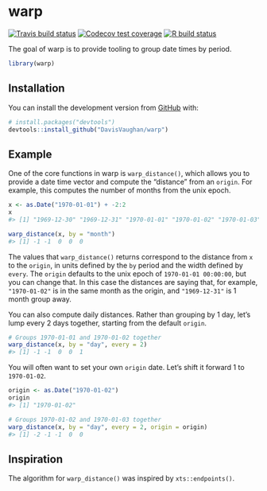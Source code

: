 
<!-- README.md is generated from README.Rmd. Please edit that file -->

# warp

<!-- badges: start -->

[![Travis build
status](https://travis-ci.org/DavisVaughan/warp.svg?branch=master)](https://travis-ci.org/DavisVaughan/warp)
[![Codecov test
coverage](https://codecov.io/gh/DavisVaughan/warp/branch/master/graph/badge.svg)](https://codecov.io/gh/DavisVaughan/warp?branch=master)
[![R build
status](https://github.com/DavisVaughan/warp/workflows/R-CMD-check/badge.svg)](https://github.com/DavisVaughan/warp)
<!-- badges: end -->

The goal of warp is to provide tooling to group date times by period.

``` r
library(warp)
```

## Installation

You can install the development version from
[GitHub](https://github.com/) with:

``` r
# install.packages("devtools")
devtools::install_github("DavisVaughan/warp")
```

## Example

One of the core functions in warp is `warp_distance()`, which allows you
to provide a date time vector and compute the “distance” from an
`origin`. For example, this computes the number of months from the unix
epoch.

``` r
x <- as.Date("1970-01-01") + -2:2
x
#> [1] "1969-12-30" "1969-12-31" "1970-01-01" "1970-01-02" "1970-01-03"

warp_distance(x, by = "month")
#> [1] -1 -1  0  0  0
```

The values that `warp_distance()` returns correspond to the distance
from `x` to the `origin`, in units defined by the `by` period and the
width defined by `every`. The `origin` defaults to the unix epoch of
`1970-01-01 00:00:00`, but you can change that. In this case the
distances are saying that, for example, `"1970-01-02"` is in the same
month as the origin, and `"1969-12-31"` is 1 month group away.

You can also compute daily distances. Rather than grouping by 1 day,
let’s lump every 2 days together, starting from the default `origin`.

``` r
# Groups 1970-01-01 and 1970-01-02 together
warp_distance(x, by = "day", every = 2)
#> [1] -1 -1  0  0  1
```

You will often want to set your own `origin` date. Let’s shift it
forward 1 to `1970-01-02`.

``` r
origin <- as.Date("1970-01-02")
origin
#> [1] "1970-01-02"

# Groups 1970-01-02 and 1970-01-03 together
warp_distance(x, by = "day", every = 2, origin = origin)
#> [1] -2 -1 -1  0  0
```

## Inspiration

The algorithm for `warp_distance()` was inspired by `xts::endpoints()`.
